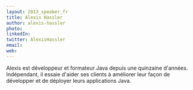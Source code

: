 ```yaml
---
layout: 2013_speaker_fr
title: Alexis Hassler
author: alexis-hassler
photo: 
linkedIn: 
twitter: AlexisHassler
email: 
web: 
---
```


Alexis est développeur et formateur Java depuis une quinzaine d'années. Indépendant, il essaie d'aider ses clients à améliorer leur façon de développer et de déployer leurs applications Java.
